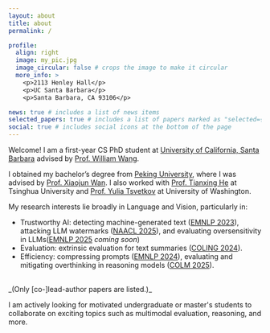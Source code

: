 ```yaml
---
layout: about
title: about
permalink: /

profile:
  align: right
  image: my_pic.jpg
  image_circular: false # crops the image to make it circular
  more_info: >
    <p>2113 Henley Hall</p>
    <p>UC Santa Barbara</p>
    <p>Santa Barbara, CA 93106</p>

news: true # includes a list of news items
selected_papers: true # includes a list of papers marked as "selected={true}"
social: true # includes social icons at the bottom of the page
---
```

Welcome! I am a first-year CS PhD student at [University of California, Santa Barbara](https://www.ucsb.edu/) advised by [Prof. William Wang](https://sites.cs.ucsb.edu/~william/).


I obtained my bachelor’s degree from [Peking University](https://english.pku.edu.cn/), where I was advised by [Prof. Xiaojun Wan](https://wanxiaojun.github.io/). I also worked with [Prof. Tianxing He](https://cloudygoose.github.io/) at Tsinghua University and [Prof. Yulia Tsvetkov](https://homes.cs.washington.edu/~yuliats/) at University of Washington.

My research interests lie broadly in Language and Vision, particularly in:
- Trustworthy AI: detecting machine-generated text ([EMNLP 2023](https://aclanthology.org/2023.findings-emnlp.318/)), attacking LLM watermarks ([NAACL 2025](https://arxiv.org/abs/2411.01222)), and evaluating oversensitivity in LLMs([EMNLP 2025](#) *coming soon*)
- Evaluation: extrinsic evaluation for text summaries ([COLING 2024](https://aclanthology.org/2024.lrec-main.821/)).
- Efficiency: compressing prompts ([EMNLP 2024](https://aclanthology.org/2024.findings-emnlp.851/)), evaluating and mitigating overthinking in reasoning models ([COLM 2025](https://arxiv.org/abs/2504.13367)).

<br>
_(Only [co-]lead-author papers are listed.)_

I am actively looking for motivated undergraduate or master's students to collaborate on exciting topics such as multimodal evaluation, reasoning, and more.